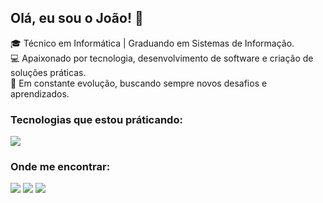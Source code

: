 ## Olá, eu sou o João! 👋

🎓 Técnico em Informática | Graduando em Sistemas de Informação.  
💻 Apaixonado por tecnologia, desenvolvimento de software e criação de soluções práticas.  
🚀 Em constante evolução, buscando sempre novos desafios e aprendizados.

### Tecnologias que estou práticando:
<div style="display: inline_block">
  <a href="https://skillicons.dev">
    <img src="https://skillicons.dev/icons?i=html,css,js,php,mysql,figma"/>
  </a>
</div>

### Onde me encontrar:
<div>
  <a href="https://www.instagram.com/joaosena05/" target="_blank"><img src="https://img.shields.io/badge/-Instagram-%23E4405F?style=for-the-badge&logo=instagram&logoColor=white" target="_blank"></a>
  <a href="https://www.linkedin.com/in/joaobastos05/" target="_blank"><img src="https://img.shields.io/badge/-LinkedIn-%230077B5?style=for-the-badge&logo=linkedin&logoColor=white" target="_blank"></a>
  <a href="mailto:joaosena05@outlook.com" target="_blank"><img src="https://img.shields.io/badge/-Email-%23333?style=for-the-badge&logo=gmail&logoColor=white" target="_blank"></a>
</div>
